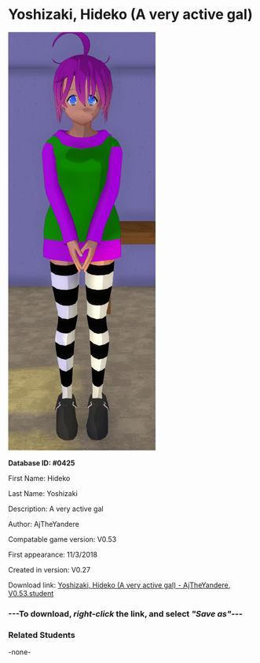 # Yoshizaki, Hideko (A very active gal)

<img src="../../Files/Images/Yoshizaki, Hideko (A very active gal).png" title="Yoshizaki, Hideko (A very active gal) - AjTheYandere, V0.53">

**Database ID: #0425**

First Name: Hideko

Last Name: Yoshizaki

Description: A very active gal

Author: AjTheYandere

Compatable game version: V0.53

First appearance: 11/3/2018

Created in version: V0.27

Download link: <a href="https://raw.githubusercontent.com/Arbiter1223/Daigaku-Gurashi-Custom-Students/master/Files/Student%20Files/Yoshizaki%2C%20Hideko%20(A%20very%20active%20gal)%20-%20AjTheYandere%2C%20V0.53.student">Yoshizaki, Hideko (A very active gal) - AjTheYandere, V0.53.student</a>

### ---**To download, _right-click_ the link, and select _"Save as"_**---

### Related Students

-none-
